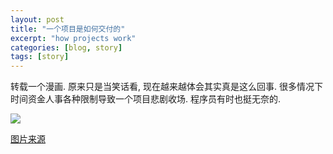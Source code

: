 ```yaml
---
layout: post
title: "一个项目是如何交付的"
excerpt: "how projects work"
categories: [blog, story]
tags: [story]
---
```


转载一个漫画. 原来只是当笑话看, 现在越来越体会其实真是这么回事. 很多情况下时间资金人事各种限制导致一个项目悲剧收场. 程序员有时也挺无奈的. 

![](/media/content/how-projects-work.png)

[图片来源](http://www.projectcartoon.com/cartoon/2)

